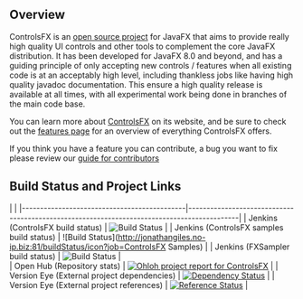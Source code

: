 ## Overview

ControlsFX is an [open source project][1] for JavaFX that aims to provide really high quality UI controls and other tools to complement the core JavaFX distribution. It has been developed for JavaFX 8.0 and beyond, and has a guiding principle of only accepting new controls / features when all existing code is at an acceptably high level, including thankless jobs like having high quality javadoc documentation. This ensure a high quality release is available at all times, with all experimental work being done in branches of the main code base.

You can learn more about [ControlsFX][1] on its website, and be sure to check out the [features page][2] for an overview of everything ControlsFX offers.

If you think you have a feature you can contribute, a bug you want to fix please review our [guide for contributors][3]

   [1]: http://controlsfx.org
   [2]: http://controlsfx.org/features
   [3]: https://bitbucket.org/controlsfx/controlsfx/wiki/Contributing%20to%20ControlsFX
   
   

## Build Status and Project Links

|                                                                                                                                          |
|---------------------------------------------|--------------------------------------------------------------------------------------------|
| Jenkins (ControlsFX build status)           | ![Build Status](http://jonathangiles.no-ip.biz:81/buildStatus/icon?job=ControlsFX)         |
| Jenkins (ControlsFX samples build status)   | ![Build Status](http://jonathangiles.no-ip.biz:81/buildStatus/icon?job=ControlsFX Samples) |
| Jenkins (FXSampler build status)            | ![Build Status](http://jonathangiles.no-ip.biz:81/buildStatus/icon?job=FXSampler)          |  
| Open Hub (Repository stats)                 | [![Ohloh project report for ControlsFX](http://www.ohloh.net/p/controlsfx/widgets/project_thin_badge.gif)](http://www.ohloh.net/p/controlsfx?ref=sample) |
| Version Eye (External project dependencies) | [![Dependency Status](http://www.versioneye.com/java/org.controlsfx%3Acontrolsfx/badge.png)](http://www.versioneye.com/java/org.controlsfx%3Acontrolsfx) |
| Version Eye (External project references)   | [![Reference Status](http://www.versioneye.com/java/org.controlsfx%3Acontrolsfx/reference_badge.png?style=flat)](http://www.versioneye.com/java/org.controlsfx%3Acontrolsfx/references) |